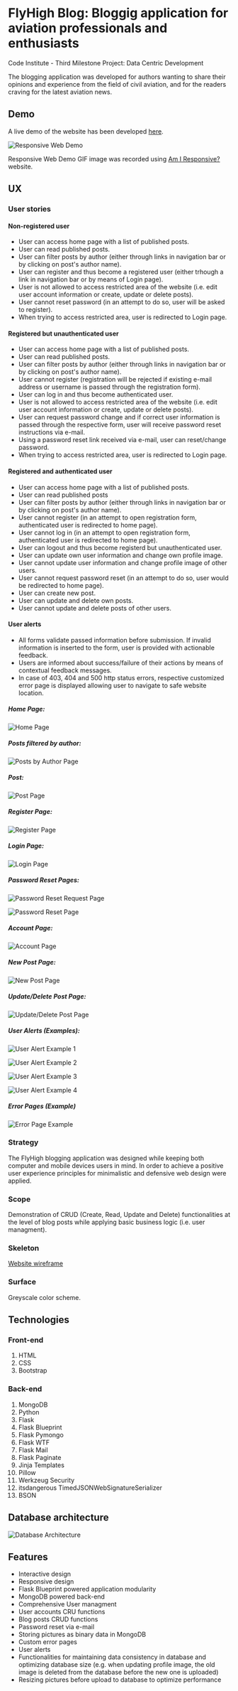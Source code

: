 # FlyHigh Blog: Bloggig application for aviation professionals and enthusiasts
Code Institute - Third Milestone Project: Data Centric Development

The blogging application was developed for authors wanting to share their opinions and experience from the field of civil aviation, and for the readers craving for the latest aviation news.

## Demo
A live demo of the website has been developed  [here](http://fly-high-blog.herokuapp.com/).

![Responsive Web Demo](https://github.com/milan-stefanik/FlyHigh/blob/master/readme/demo.gif "Responsive Web Demo")


Responsive Web Demo GIF image was recorded using [Am I Responsive?](http://ami.responsivedesign.is) website. 

## UX

### User stories

#### Non-registered user
* User can access home page with a list of published posts.
* User can read published posts.
* User can filter posts by author (either through links in navigation bar or by clicking on post's author name).
* User can register and thus become a registered user (either trhough a link in navigation bar or by means of Login page).
* User is not allowed to access restricted area of the website (i.e. edit user account information or create, update or delete posts).
* User cannot reset password (in an attempt to do so, user will be asked to register).
* When trying to access restricted area, user is redirected to Login page.

#### Registered but unauthenticated user
* User can access home page with a list of published posts.
* User can read published posts.
* User can filter posts by author (either through links in navigation bar or by clicking on post's author name).
* User cannot register (registration will be rejected if existing e-mail address or username is passed through the registration form).
* User can log in and thus become authenticated user.
* User is not allowed to access restricted area of the website (i.e. edit user account information or create, update or delete posts).
* User can request password change and if correct user information is passed through the respective form, user will receive password reset instructions via e-mail.
* Using a password reset link received via e-mail, user can reset/change password. 
* When trying to access restricted area, user is redirected to Login page.

#### Registered and authenticated user
* User can access home page with a list of published posts.
* User can read published posts
* User can filter posts by author (either through links in navigation bar or by clicking on post's author name).
* User cannot register (in an attempt to open registration form, authenticated user is redirected to home page).
* User cannot log in (in an attempt to open registration form, authenticated user is redirected to home page).
* User can logout and thus become registerd but unauthenticated user.
* User can update own user information and change own profile image.
* User cannot update user information and change profile image of other users.
* User cannot request password reset (in an attempt to do so, user would be redirected to home page).
* User can create new post.
* User can update and delete own posts.
* User cannot update and delete posts of other users.

#### User alerts
* All forms validate passed information before submission. If invalid information is inserted to the form, user is provided with actionable feedback.
* Users are informed about success/failure of their actions by means of contextual feedback messages.
* In case of 403, 404 and 500 http status errors, respective customized error page is displayed allowing user to navigate to safe website location. 


##### Home Page:

![Home Page](https://github.com/milan-stefanik/FlyHigh/blob/master/readme/home-page.jpg "Home Page")

##### Posts filtered by author:

![Posts by Author Page](https://github.com/milan-stefanik/FlyHigh/blob/master/readme/posts-by-author.jpg "Posts by Author Page")

##### Post:

![Post Page](https://github.com/milan-stefanik/FlyHigh/blob/master/readme/post-page.jpg "Post Page")

##### Register Page:

![Register Page](https://github.com/milan-stefanik/FlyHigh/blob/master/readme/register-page.jpg "Register Page")

##### Login Page:

![Login Page](https://github.com/milan-stefanik/FlyHigh/blob/master/readme/login-page.jpg "Login Page")

##### Password Reset Pages:

![Password Reset Request Page](https://github.com/milan-stefanik/FlyHigh/blob/master/readme/password-reset-request.jpg "Password Reset Request Page")

![Password Reset Page](https://github.com/milan-stefanik/FlyHigh/blob/master/readme/password-reset.jpg "Password Reset Page")

##### Account Page:

![Account Page](https://github.com/milan-stefanik/FlyHigh/blob/master/readme/account-page.jpg "Account Page")

##### New Post Page:

![New Post Page](https://github.com/milan-stefanik/FlyHigh/blob/master/readme/new-post.jpg "New Post Page")

##### Update/Delete Post Page:

![Update/Delete Post Page](https://github.com/milan-stefanik/FlyHigh/blob/master/readme/update-delete-post.jpg "Update/Delete Post Page")

##### User Alerts (Examples):

![User Alert Example 1](https://github.com/milan-stefanik/FlyHigh/blob/master/readme/alert-example1.jpg "User Alert Example 1")

![User Alert Example 2](https://github.com/milan-stefanik/FlyHigh/blob/master/readme/alert-example2.jpg "User Alert Example 2")

![User Alert Example 3](https://github.com/milan-stefanik/FlyHigh/blob/master/readme/alert-example3.jpg "User Alert Example 3")

![User Alert Example 4](https://github.com/milan-stefanik/FlyHigh/blob/master/readme/alert-example4.jpg "User Alert Example 4")

##### Error Pages (Example)

![Error Page Example](https://github.com/milan-stefanik/FlyHigh/blob/master/readme/error-page.jpg "Error Page Example")

### Strategy

The FlyHigh blogging application was designed while keeping both computer and mobile devices users in mind. 
In order to achieve a positive user experience principles for minimalistic and defensive web design were applied.

### Scope

Demonstration of CRUD (Create, Read, Update and Delete) functionalities at the level of blog posts while applying basic business logic (i.e. user managment). 

### Skeleton
[Website wireframe](https://github.com/milan-stefanik/FlyHigh/blob/master/readme/Wireframe.pdf)

### Surface
Greyscale color scheme.

## Technologies

### Front-end
1. HTML
1. CSS
1. Bootstrap

### Back-end
1. MongoDB
1. Python
1. Flask
1. Flask Blueprint
1. Flask Pymongo
1. Flask WTF
1. Flask Mail
1. Flask Paginate
1. Jinja Templates
1. Pillow
1. Werkzeug Security
1. itsdangerous TimedJSONWebSignatureSerializer
1. BSON

## Database architecture

![Database Architecture](https://github.com/milan-stefanik/FlyHigh/blob/master/readme/database_structure.jpg "Database Architecture")

## Features
* Interactive design
* Responsive design
* Flask Blueprint powered application modularity
* MongoDB powered back-end
* Comprehensive User managment
* User accounts CRU functions
* Blog posts CRUD functions
* Password reset via e-mail
* Storing pictures as binary data in MongoDB
* Custom error pages
* User alerts
* Functionalities for maintaining data consistency in database and optimizing database size (e.g. when updating profile image, the old image is deleted from the database before the new one is uploaded)
* Resizing pictures before upload to database to optimize performance

